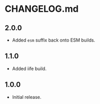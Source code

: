 # CHANGELOG.md

## 2.0.0

- Added `esm` suffix back onto ESM builds.

## 1.1.0

- Added iife build.

## 1.0.0

- Initial release.
